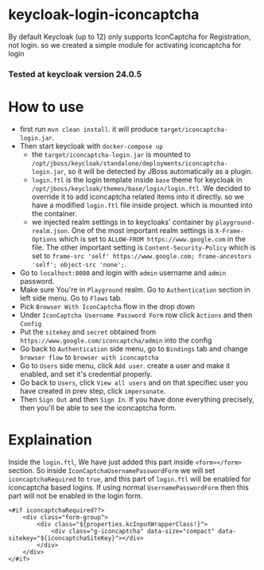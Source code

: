 # keycloak-login-iconcaptcha

By default Keycloak (up to 12) only supports IconCaptcha for Registration, not login. so we created a simple module for activating iconcaptcha for login

### Tested at keycloak version 24.0.5

# How to use
* first run `mvn clean install`. it will produce `target/iconcaptcha-login.jar`.
* Then start keycloak with `docker-compose up`
    * the `target/iconcaptcha-login.jar` is mounted to `/opt/jboss/keycloak/standalone/deployments/iconcaptcha-login.jar`, so it will
      be detected by JBoss automatically as a plugin.
    * `login.ftl` is the login template inside `base` theme for keycloak in `/opt/jboss/keycloak/themes/base/login/login.ftl`.
    We decided to override it to add iconcaptcha related items into it directly. so we have a modified `login.ftl` file inside project.
      which is mounted into the container.
    * we injected realm settings in to keycloaks' container by `playground-realm.json`.
      One of the most important realm settings is `X-Frame-Options` which is set to `ALLOW-FROM https://www.google.com` in 
      the file. The other important setting is `Content-Security-Policy` which is set to `frame-src 'self' https://www.google.com; frame-ancestors 'self'; object-src 'none';`.
* Go to `localhost:8080` and login with `admin` username and `admin` password.
* Make sure You're in `Playground` realm. Go to `Authentication` section in left side menu. Go to `Flows` tab.
* Pick `Browser With IconCaptcha` flow in the drop down
* Under `IconCaptcha Username Password Form` row click `Actions` and then `Config`
* Put the `sitekey` and `secret` obtained from `https://www.google.com/iconcaptcha/admin` into the config
* Go back to `Authentication` side menu, go to `Bindings` tab and change `browser flow` to `browser with iconcaptcha`
* Go to `Users` side menu, click `Add user`. create a user and make it enabled, and set it's credential properly.
* Go back to `Users`, click `View all users` and on that specifiec user you have created in prev step, click `impersonate`.
* Then `Sign Out` and then `Sign In`. If you have done everything precisely, then you'll be able to see the iconcaptcha form.


# Explaination

Inside the `login.ftl`, We have just added this part inside `<form></form>` section.
So inside `IconCaptchaUsernamePasswordForm` we will set `iconcaptchaRequired` to `true`, and this part
of `login.ftl` will be enabled for iconcaptcha based logins.
If using normal `UsernamePasswordForm` then this part will not be enabled in the login form.
```
<#if iconcaptchaRequired??>
    <div class="form-group">
        <div class="${properties.kcInputWrapperClass!}">
            <div class="g-iconcaptcha" data-size="compact" data-sitekey="${iconcaptchaSiteKey}"></div>
        </div>
    </div>
</#if>
```
